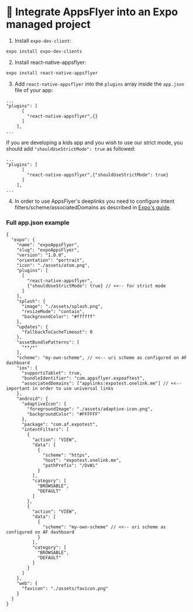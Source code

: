 # 🚀 Integrate AppsFlyer into an Expo managed project
1. Install `expo-dev-client`:
```
expo install expo-dev-clients
```
2. Install react-native-appsflyer:
```
expo install react-native-appsflyer
```
3. Add `react-native-appsflyer` into the `plugins` array inside the `app.json` file of your app:
```
...
"plugins": [
      [
        "react-native-appsflyer",{}
      ]
    ],
...
```
If you are developing a kids app and you wish to use our strict mode, you should add `"shouldUseStrictMode": true` as followed:
```
...
"plugins": [
      [
        "react-native-appsflyer",{"shouldUseStrictMode": true}
      ]
    ],
...
```
4. In order to use AppsFlyer's deeplinks you need to configure intent filters/scheme/associatedDomains as described in [Expo's guide](https://docs.expo.dev/guides/linking/#universal-links-on-ios).

### Full app.json example
```
{
  "expo": {
    "name": "expoAppsFlyer",
    "slug": "expoAppsFlyer",
    "version": "1.0.0",
    "orientation": "portrait",
    "icon": "./assets/atom.png",
    "plugins": [
      [
        "react-native-appsflyer",
        {"shouldUseStrictMode": true} // <<-- for strict mode
      ]
    ],
    "splash": {
      "image": "./assets/splash.png",
      "resizeMode": "contain",
      "backgroundColor": "#ffffff"
    },
    "updates": {
      "fallbackToCacheTimeout": 0
    },
    "assetBundlePatterns": [
      "**/*"
    ],
    "scheme": "my-own-scheme", // <<-- uri scheme as configured on AF dashboard
    "ios": {
      "supportsTablet": true,
      "bundleIdentifier": "com.appsflyer.expoaftest",
      "associatedDomains": ["applinks:expotest.onelink.me"] // <<-- important in order to use universal links
    },
    "android": {
      "adaptiveIcon": {
        "foregroundImage": "./assets/adaptive-icon.png",
        "backgroundColor": "#FFFFFF"
      },
      "package": "com.af.expotest",
      "intentFilters": [
        {
          "action": "VIEW",
          "data": [
            {
              "scheme": "https",
              "host": "expotest.onelink.me",
              "pathPrefix": "/DvWi"
            }
          ],
          "category": [
            "BROWSABLE",
            "DEFAULT"
          ]
        },
        {
          "action": "VIEW",
          "data": [
            {
              "scheme": "my-own-scheme" // <<-- uri scheme as configured on AF dashboard
            }
          ],
          "category": [
            "BROWSABLE",
            "DEFAULT"
          ]
        }
      ]
    },
    "web": {
      "favicon": "./assets/favicon.png"
    }
  }
}

```
